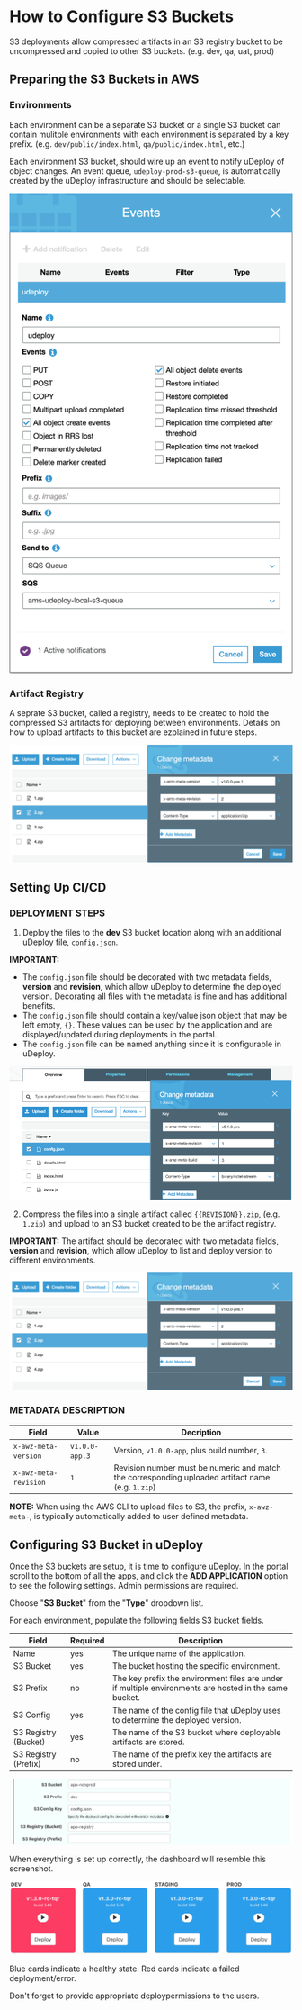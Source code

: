 # How to Configure S3 Buckets

S3 deployments allow compressed artifacts in an S3 registry bucket to be uncompressed and copied to other S3 buckets. (e.g. dev, qa, uat, prod) 

## Preparing the S3 Buckets in AWS

### Environments

Each environment can be a separate S3 bucket or a single S3 bucket can contain mulitple environments with each environment is separated by a key prefix. (e.g. `dev/public/index.html`, `qa/public/index.html`, etc.)

Each environment S3 bucket, should wire up an event to notify uDeploy of object changes. An event queue, `udeploy-prod-s3-queue`, is automatically created by the uDeploy infrastructure and should be selectable.

![Edit](./s3_events.png)

### Artifact Registry

A seprate S3 bucket, called a registry, needs to be created to hold the compressed S3 artifacts for deploying between environments. Details on how to upload artifacts to this bucket are ezplained in future steps.

![Edit](./s3_registry.png)

## Setting Up CI/CD

### DEPLOYMENT STEPS

1. Deploy the files to the **dev** S3 bucket location along with an additional uDeploy file, `config.json`. 

**IMPORTANT:** 
- The `config.json` file should be decorated with two metadata fields, **version** and **revision**, which allow uDeploy to determine the deployed version. Decorating all files with the metadata is fine and has additional benefits. 
- The `config.json` file should contain a key/value json object that may be left empty, `{}`. These values can be used by the application and are displayed/updated during deployments in the portal.
- The `config.json` file can be named anything since it is configurable in uDeploy.

![Edit](./s3_config_key.png)

2. Compress the files into a single artifact called `{{REVISION}}.zip`, (e.g. `1.zip`) and upload to an S3 bucket created to be the artifact registry. 

**IMPORTANT:** The artifact should be decorated with two metadata fields, **version** and **revision**, which allow uDeploy to list and deploy version to different environments.

![Edit](./s3_registry.png)

### METADATA DESCRIPTION 

|Field|Value|Decription|
|-|-|-|
|`x-awz-meta-version`|`v1.0.0-app.3`| Version, `v1.0.0-app`, plus build number, `3`.|
|`x-awz-meta-revision`|`1`| Revision number must be numeric and match the corresponding uploaded artifact name. (e.g. `1.zip`) |

**NOTE:** When using the AWS CLI to upload files to S3, the prefix, `x-awz-meta-`, is typically automatically added to user defined metadata.

## Configuring S3 Bucket in uDeploy

Once the S3 buckets are setup, it is time to configure uDeploy. In the portal scroll to the bottom of all the apps, and click the **ADD APPLICATION** option to see the following settings. Admin permissions are required.

Choose "**S3 Bucket**" from the "**Type**" dropdown list.

For each environment, populate the following fields S3 bucket fields.

|Field|Required|Description|
|-|-|-|
|Name|yes|The unique name of the application.|
|S3 Bucket|yes|The bucket hosting the specific environment.|
|S3 Prefix|no|The key prefix the environment files are under if multiple environments are hosted in the same bucket.|
|S3 Config|yes|The name of the config file that uDeploy uses to determine the deployed version.|
|S3 Registry (Bucket)|yes|The name of the S3 bucket where deployable artifacts are stored.|
|S3 Registry (Prefix)|no|The name of the prefix key the artifacts are stored under.|

![Edit](./portal_edit.png)

When everything is set up correctly, the dashboard will resemble this screenshot.

![Dashboard](./portal_main.png)

Blue cards indicate a healthy state. Red cards indicate a failed deployment/error.

Don't forget to provide appropriate deploypermissions to the users.